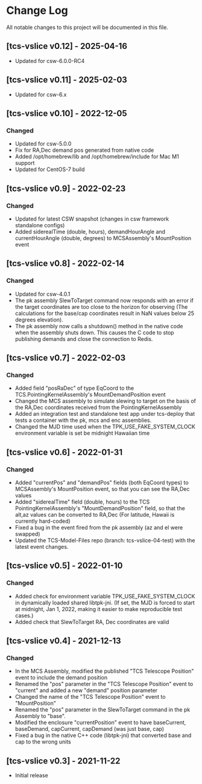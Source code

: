 # Change Log
All notable changes to this project will be documented in this file.

## [tcs-vslice v0.12] - 2025-04-16

* Updated for csw-6.0.0-RC4

## [tcs-vslice v0.11] - 2025-02-03

* Updated for csw-6.x

## [tcs-vslice v0.10] - 2022-12-05

### Changed

* Updated for csw-5.0.0
* Fix for RA,Dec demand pos generated from native code
* Added /opt/homebrew/lib and /opt/homebrew/include for Mac M1 support
* Updated for CentOS-7 build

## [tcs-vslice v0.9] - 2022-02-23

### Changed

* Updated for latest CSW snapshot (changes in csw framework standalone configs) 
* Added siderealTime (double, hours), demandHourAngle and currentHourAngle (double, degrees) to MCSAssembly's MountPosition event

## [tcs-vslice v0.8] - 2022-02-14

### Changed

* Updated for csw-4.0.1
* The pk assembly SlewToTarget command now responds with an error if the target coordinates are too close to the horizon for observing (The calculations for the base/cap coordinates result in NaN values below 25 degrees elevation).
* The pk assembly now calls a shutdown() method in the native code when the assembly shuts down. This causes the C code to stop publishing demands and close the connection to Redis.

## [tcs-vslice v0.7] - 2022-02-03

### Changed

* Added field "posRaDec" of type EqCoord to the TCS.PointingKernelAssembly's MountDemandPosition event
* Changed the MCS assembly to simulate slewing to target on the basis of the RA,Dec coordinates received from the PointingKernelAssembly
* Added an integration test and standalone test app under tcs-deploy that tests a container with the pk, mcs and enc assemblies.
* Changed the MJD time used when the TPK_USE_FAKE_SYSTEM_CLOCK environment variable is set be midnight Hawaiian time

## [tcs-vslice v0.6] - 2022-01-31

### Changed

* Added "currentPos" and "demandPos" fields (both EqCoord types) to MCSAssembly's MountPosition event, so that you can see the RA,Dec values
* Added "siderealTime" field (double, hours) to the TCS PointingKernelAssembly's "MountDemandPosition" field, so that the alt,az values can be converted to RA,Dec (For latitude, Hawaii is currently hard-coded)
* Fixed a bug in the event fired from the pk assembly (az and el were swapped)
* Updated the TCS-Model-Files repo (branch: tcs-vslice-04-test) with the latest event changes.

## [tcs-vslice v0.5] - 2022-01-10

### Changed

* Added check for environment variable TPK_USE_FAKE_SYSTEM_CLOCK in dynamically loaded shared libtpk-jni.
  (If set, the MJD is forced to start at midnight, Jan 1, 2022, making it easier to make reproducible test cases.)
* Added check that SlewToTarget RA, Dec coordinates are valid

## [tcs-vslice v0.4] - 2021-12-13

### Changed

* In the MCS Assembly, modified the published "TCS Telescope Position" event to include the demand position
* Renamed the "pos" parameter in the "TCS Telescope Position" event to "current" and added a new "demand" position parameter
* Changed the name of the "TCS Telescope Position" event to "MountPosition"
* Renamed the "pos" parameter in the SlewToTarget command in the pk Assembly to "base".
* Modified the enclosure "currentPosition" event to have baseCurrent, baseDemand, capCurrent, capDemand (was just base, cap)
* Fixed a bug in the native C++ code (libtpk-jni) that converted base and cap to the wrong units

## [tcs-vslice v0.3] - 2021-11-22

- Initial release

